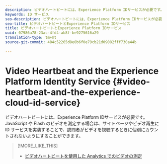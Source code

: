 ```yaml
---
description: ビデオハートビートには、Experience Platform IDサービスが必要です。JavaScript や Flash のビデオを測定する場合は、サイトページやビデオ再生に ID サービスを実装することで、訪問者がビデオを視聴するときに個別にカウントされないようにすることができます。
keywords: ID サービス
seo-description: ビデオハートビートには、Experience Platform IDサービスが必要です。JavaScript や Flash のビデオを測定する場合は、サイトページやビデオ再生に ID サービスを実装することで、訪問者がビデオを視聴するときに個別にカウントされないようにすることができます。
seo-title: ビデオハートビートとExperience Platform IDサービス
title: ビデオハートビートとExperience Platform IDサービス
uuid: 07986a78-23ac-4fd4-ab8f-be9275616a29
translation-type: tm+mt
source-git-commit: 484c52265d8e0b6f0e79cb21d09082fff730a44b

---
```



# Video Heartbeat and the Experience Platform Identity Service {#video-heartbeat-and-the-experience-cloud-id-service}

ビデオハートビートには、Experience Platform IDサービスが必要です。JavaScript や Flash のビデオを測定する場合は、サイトページやビデオ再生に ID サービスを実装することで、訪問者がビデオを視聴するときに個別にカウントされないようにすることができます。

>[!MORE_LIKE_THIS]
>
>* [ビデオハートビートを使用した Analytics でのビデオの測定](https://marketing.adobe.com/resources/help/en_US/sc/appmeasurement/hbvideo/)

